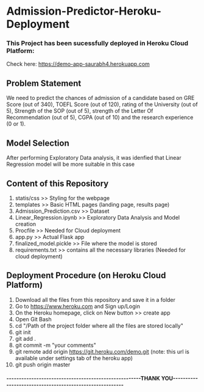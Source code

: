 # Admission-Predictor-Heroku-Deployment

### This Project has been sucessfully deployed in Heroku Cloud Platform:

Check here: https://demo-app-saurabh4.herokuapp.com

## Problem Statement

We need to predict the chances of admission of a candidate based on GRE Score (out of 340), TOEFL Score (out of 120), rating of the University (out of 5), Strength of the SOP (out of 5), strength of the Letter Of Recommendation (out of 5), CGPA (out of 10) and the research experience (0 or 1). 

## Model Selection

After performing Exploratory Data analysis, it was idenfied that Linear Regression model will be more suitable in this case

## Content of this Repository

1. statis/css >> Styling for the webpage
1. templates >> Basic HTML pages (landing page, results page)
1. Admission_Prediction.csv >> Dataset
1. Linear_Regression.ipynb >> Exploratory Data Analysis and Model creation
1. Procfile >> Needed for Cloud deployment
1. app.py >> Actual Flask app
1. finalized_model.pickle >> File where the model is stored
1. requirements.txt >> contains all the necessary libraries (Needed for cloud deployment)

## Deployment Procedure (on Heroku Cloud Platform)
1. Download all the files from this repository and save it in a folder
1. Go to https://www.heroku.com and Sign up/Login
1. On the Heroku homepage, click on New button >> create app
1. Open Git Bash
1. cd "/Path of the project folder where all the files are stored locally"
1. git init
1. git add .
1. git commit -m "your comments"
1. git remote add origin https://git.heroku.com/demo.git (note: this url is available under settings tab of the heroku app)
1. git push origin master

#### ------------------------------------------------------THANK YOU---------------------------------------------------------
